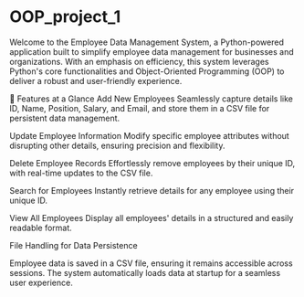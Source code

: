 # OOP_project_1

Welcome to the Employee Data Management System, a Python-powered application built to simplify employee data management for businesses and organizations. With an emphasis on efficiency, this system leverages Python's core functionalities and Object-Oriented Programming (OOP) to deliver a robust and user-friendly experience.

🚀 Features at a Glance
Add New Employees
Seamlessly capture details like ID, Name, Position, Salary, and Email, and store them in a CSV file for persistent data management.

Update Employee Information
Modify specific employee attributes without disrupting other details, ensuring precision and flexibility.

Delete Employee Records
Effortlessly remove employees by their unique ID, with real-time updates to the CSV file.

Search for Employees
Instantly retrieve details for any employee using their unique ID.

View All Employees
Display all employees' details in a structured and easily readable format.

File Handling for Data Persistence

Employee data is saved in a CSV file, ensuring it remains accessible across sessions.
The system automatically loads data at startup for a seamless user experience.
